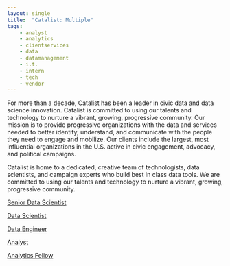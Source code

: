 ```yaml
---
layout: single
title:  "Catalist: Multiple"
tags: 
    - analyst
    - analytics
    - clientservices
    - data
    - datamanagement
    - i.t.
    - intern
    - tech
    - vendor
---
```


For more than a decade, Catalist has been a leader in civic data and data science innovation. Catalist is committed to using our talents and technology to nurture a vibrant, growing, progressive community.  Our mission is to provide progressive organizations with the data and services needed to better identify, understand, and communicate with the people they need to engage and mobilize. Our clients include the largest, most influential organizations in the U.S. active in civic engagement, advocacy, and political campaigns.

Catalist is home to a dedicated, creative team of technologists, data scientists, and campaign experts who build best in class data tools. We are committed to using our talents and technology to nurture a vibrant, growing, progressive community. 


[Senior Data Scientist](https://catalist.us/about/careers/senior-data-scientist)


[Data Scientist](https://catalist.us/about/careers/data-scientist/)


[Data Engineer](https://catalist.us/about/careers/data-engineer/)


[Analyst](https://www.catalist.us/about/careers/analyst/)


[Analytics Fellow](https://catalist.us/about/careers/analytics-fellow/)
